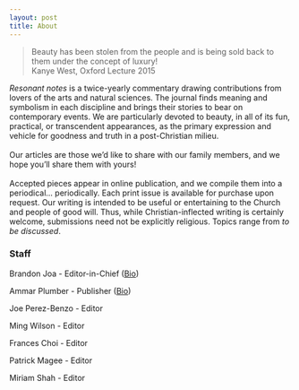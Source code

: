 ```yaml
---
layout: post
title: About
---
```


>Beauty has been stolen from the people and is being sold back to them under the concept of luxury!<br>
Kanye West, Oxford Lecture 2015

_Resonant notes_ is a twice-yearly commentary drawing contributions from lovers of the arts and natural sciences. The journal finds meaning and symbolism in each discipline and brings their stories to bear on contemporary events. We are particularly devoted to beauty, in all of its fun, practical, or transcendent appearances, as the primary expression and vehicle for goodness and truth in a post-Christian milieu. 
<br> <br>
Our articles are those we’d like to share with our family members, and we hope you’ll share them with yours!
<br> <br>
Accepted pieces appear in online publication, and we compile them into a periodical... periodically. Each print issue is available for purchase upon request. Our writing is intended to be useful or entertaining to the Church and people of good will. Thus, while Christian-inflected writing is certainly welcome, submissions need not be explicitly religious. Topics range from _to be discussed_.

<h3>Staff</h3>

Brandon Joa - Editor-in-Chief ([Bio](https://resonantnotes.com/brandon.html))

Ammar Plumber - Publisher ([Bio](https://ammarplumber.com/about.html))

Joe Perez-Benzo - Editor

Ming Wilson - Editor

Frances Choi - Editor

Patrick Magee - Editor

Miriam Shah - Editor